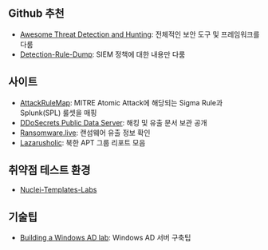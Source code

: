 

## Github 추천

* [Awesome Threat Detection and Hunting](https://github.com/0x4D31/awesome-threat-detection): 전체적인 보안 도구 및 프레임워크를 다룸
* [Detection-Rule-Dump](https://github.com/archanchoudhury/Detection-Rule-Dump): SIEM 정책에 대한 내용만 다룸

## 사이트 
* [AttackRuleMap](https://attackrulemap.netlify.app/): MITRE Atomic Attack에 해당되는 Sigma Rule과 Splunk(SPL) 룰셋을 매핑
* [DDoSecrets Public Data Server](https://data.ddosecrets.com/): 해킹 및 유출 문서 보관 공개
* [Ransomware.live](https://www.ransomware.live/): 랜섬웨어 유출 정보 확인
* [Lazarusholic](https://lazarus.day/actors/): 북한 APT 그룹 리포트 모음

## 취약점 테스트 환경
* [Nuclei-Templates-Labs](https://github.com/projectdiscovery/nuclei-templates-labs)

## 기술팁
* [Building a Windows AD lab](https://ad-lab.gitbook.io/building-a-windows-ad-lab): Windows AD 서버 구축팁
